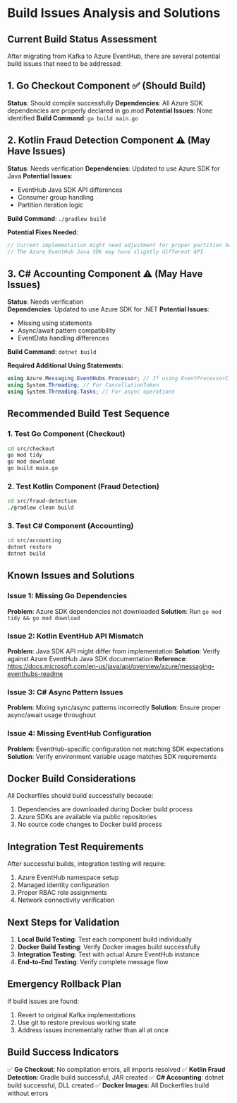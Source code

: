 # Build Issues Analysis and Solutions

## Current Build Status Assessment

After migrating from Kafka to Azure EventHub, there are several potential build issues that need to be addressed:

## 1. Go Checkout Component ✅ (Should Build)

**Status**: Should compile successfully
**Dependencies**: All Azure SDK dependencies are properly declared in go.mod
**Potential Issues**: None identified
**Build Command**: `go build main.go`

## 2. Kotlin Fraud Detection Component ⚠️ (May Have Issues)

**Status**: Needs verification
**Dependencies**: Updated to use Azure SDK for Java
**Potential Issues**:
- EventHub Java SDK API differences
- Consumer group handling
- Partition iteration logic

**Build Command**: `./gradlew build`

**Potential Fixes Needed**:
```kotlin
// Current implementation might need adjustment for proper partition handling
// The Azure EventHub Java SDK may have slightly different API
```

## 3. C# Accounting Component ⚠️ (May Have Issues)

**Status**: Needs verification  
**Dependencies**: Updated to use Azure SDK for .NET
**Potential Issues**:
- Missing using statements
- Async/await pattern compatibility
- EventData handling differences

**Build Command**: `dotnet build`

**Required Additional Using Statements**:
```csharp
using Azure.Messaging.EventHubs.Processor; // If using EventProcessorClient
using System.Threading; // For CancellationToken
using System.Threading.Tasks; // For async operations
```

## Recommended Build Test Sequence

### 1. Test Go Component (Checkout)
```bash
cd src/checkout
go mod tidy
go mod download
go build main.go
```

### 2. Test Kotlin Component (Fraud Detection)
```bash
cd src/fraud-detection
./gradlew clean build
```

### 3. Test C# Component (Accounting)
```bash
cd src/accounting
dotnet restore
dotnet build
```

## Known Issues and Solutions

### Issue 1: Missing Go Dependencies
**Problem**: Azure SDK dependencies not downloaded
**Solution**: Run `go mod tidy && go mod download`

### Issue 2: Kotlin EventHub API Mismatch
**Problem**: Java SDK API might differ from implementation
**Solution**: Verify against Azure EventHub Java SDK documentation
**Reference**: https://docs.microsoft.com/en-us/java/api/overview/azure/messaging-eventhubs-readme

### Issue 3: C# Async Pattern Issues
**Problem**: Mixing sync/async patterns incorrectly
**Solution**: Ensure proper async/await usage throughout

### Issue 4: Missing EventHub Configuration
**Problem**: EventHub-specific configuration not matching SDK expectations
**Solution**: Verify environment variable usage matches SDK requirements

## Docker Build Considerations

All Dockerfiles should build successfully because:
1. Dependencies are downloaded during Docker build process
2. Azure SDKs are available via public repositories
3. No source code changes to Docker build process

## Integration Test Requirements

After successful builds, integration testing will require:
1. Azure EventHub namespace setup
2. Managed identity configuration
3. Proper RBAC role assignments
4. Network connectivity verification

## Next Steps for Validation

1. **Local Build Testing**: Test each component build individually
2. **Docker Build Testing**: Verify Docker images build successfully
3. **Integration Testing**: Test with actual Azure EventHub instance
4. **End-to-End Testing**: Verify complete message flow

## Emergency Rollback Plan

If build issues are found:
1. Revert to original Kafka implementations
2. Use git to restore previous working state
3. Address issues incrementally rather than all at once

## Build Success Indicators

✅ **Go Checkout**: No compilation errors, all imports resolved
✅ **Kotlin Fraud Detection**: Gradle build successful, JAR created
✅ **C# Accounting**: dotnet build successful, DLL created
✅ **Docker Images**: All Dockerfiles build without errors